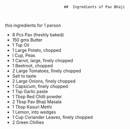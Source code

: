                                ##  Ingredients of Pav Bhaji

​                                                                               





this ingredients  for 1 person

- 8 Pcs Pav (freshly baked)
- 150 gms Butter
- 1 Tsp Oil
- 1 Large Potato, chopped
- I Cup, Peas
- 1 Carrot, large, finely chopped
- 1 Beetroot, chopped
- 2 Large Tomatoes, finely chopped
- Salt to taste
- 2 Large Onions, finely chopped
- 1 Capsicum, finely chopped
- 1 Tsp Garlic paste
- 1 Tbsp Red Chilli powder
- 2 Tbsp Pav Bhaji Masala
- 1 Tbsp Kasuri Methi
- 1 Lemon, into wedges
- 1 Cup Coriander Leaves, finely chopped
- 2 Green Chillies